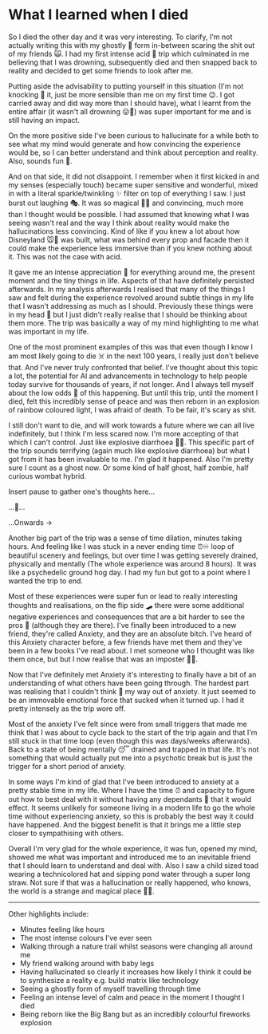 # What I learned when I died

So I died the other day and it was very interesting. To clarify, I'm not actually writing this with my ghostly 👻 form in-between scaring the shit out of my friends 🙀. I had my first intense acid 🧪 trip which culminated in me believing that I was drowning, subsequently died and then snapped back to reality and decided to get some friends to look after me.

Putting aside the advisability to putting yourself in this situation (I'm not knocking 🚪 it, just be more sensible than me on my first time 😉. I got carried away and did way more than I should have), what I learnt from the entire affair (it wasn't all drowning 😛🌊) was super important for me and is still having an impact.

On the more positive side I've been curious to hallucinate for a while both to see what my mind would generate and how convincing the experience would be, so I can better understand and think about perception and reality. Also, sounds fun 🥳. 

And on that side, it did not disappoint. I remember when it first kicked in and my senses (especially touch) became super sensitive and wonderful, mixed in with a literal sparkle/twinkling ✨ filter on top of everything I saw. I just burst out laughing 🎭. It was so magical 🧙‍♂️ and convincing, much more than I thought would be possible. I had assumed that knowing what I was seeing wasn't real and the way I think about reality would make the hallucinations less convincing. Kind of like if you knew a lot about how Disneyland 🐭🏰 was built, what was behind every prop and facade then it could make the experience less immersive than if you knew nothing about it. This was not the case with acid.

It gave me an intense appreciation 🥰 for everything around me, the present moment and the tiny things in life. Aspects of that have definitely persisted afterwards. In my analysis afterwards I realised that many of the things I saw and felt during the experience revolved around subtle things in my life that I wasn't addressing as much as I should. Previously these things were in my head 🤯 but I just didn't really realise that I should be thinking about them more. The trip was basically a way of my mind highlighting to me what was important in my life. 

One of the most prominent examples of this was that even though I know I am most likely going to die ☠️ in the next 100 years, I really just don't believe that. And I've never truly confronted that belief. I've thought about this topic a lot, the potential for AI and advancements in technology to help people today survive for thousands of years, if not longer. And I always tell myself about the low odds 🎲 of this happening. But until this trip, until the moment I died, felt this incredibly sense of peace and was then reborn in an explosion of rainbow coloured light, I was afraid of death. To be fair, it's scary as shit. 

I still don't want to die, and will work towards a future where we can all live indefinitely, but I think I'm less scared now. I'm more accepting of that which I can't control. Just like explosive diarrhoea 💩🤯. This specific part of the trip sounds terrifying (again much like explosive diarrhoea) but what I got from it has been invaluable to me. I'm glad it happened. Also I'm pretty sure I count as a ghost now. Or some kind of half ghost, half zombie, half curious wombat hybrid.

Insert pause to gather one's thoughts here...

...🤔...

...Onwards ->

Another big part of the trip was a sense of time dilation, minutes taking hours. And feeling like I was stuck in a never ending time ⏰♾ loop of beautiful scenery and feelings, but over time I was getting severely drained, physically and mentally (The whole experience was around 8 hours). It was like a psychedelic ground hog day. I had my fun but got to a point where I wanted the trip to end.

Most of these experiences were super fun or lead to really interesting thoughts and realisations, on the flip side 🛹 there were some additional negative experiences and consequences that are a bit harder to see the pros 🤨 (although they are there). I've finally been introduced to a new friend, they're called Anxiety, and they are an absolute bitch. I've heard of this Anxiety character before, a few friends have met them and they've been in a few books I've read about. I met someone who I thought was like them once, but but I now realise that was an imposter 🕵️‍♂️. 

Now that I've definitely met Anxiety it's interesting to finally have a bit of an understanding of what others have been going through. The hardest part was realising that I couldn't think 🤔 my way out of anxiety. It just seemed to be an immovable emotional force that sucked when it turned up. I had it pretty intensely as the trip wore off. 

Most of the anxiety I've felt since were from small triggers that made me think that I was about to cycle back to the start of the trip again and that I'm still stuck in that time loop (even though this was days/weeks afterwards). Back to a state of being mentally 😴 drained and trapped in that life. It's not something that would actually put me into a psychotic break but is just the trigger for a short period of anxiety.

In some ways I'm kind of glad that I've been introduced to anxiety at a pretty stable time in my life. Where I have the time ⏰ and capacity to figure out how to best deal with it without having any dependants 🚸 that it would effect. It seems unlikely for someone living in a modern life to go the whole time without experiencing anxiety, so this is probably the best way it could have happened. And the biggest benefit is that it brings me a little step closer to sympathising with others. 

Overall I'm very glad for the whole experience, it was fun, opened my mind, showed me what was important and introduced me to an inevitable friend that I should learn to understand and deal with. Also I saw a child sized toad wearing a technicolored hat and sipping pond water through a super long straw. Not sure if that was a hallucination or really happened, who knows, the world is a strange and magical place 🧙‍♂️.

---

Other highlights include:

- Minutes feeling like hours
- The most intense colours I've ever seen
- Walking through a nature trail whilst seasons were changing all around me
- My friend walking around with baby legs
- Having hallucinated so clearly it increases how likely I think it could be to synthesize a reality e.g. build matrix like technology
- Seeing a ghostly form of myself travelling through time
- Feeling an intense level of calm and peace in the moment I thought I died
- Being reborn like the Big Bang but as an incredibly colourful fireworks explosion